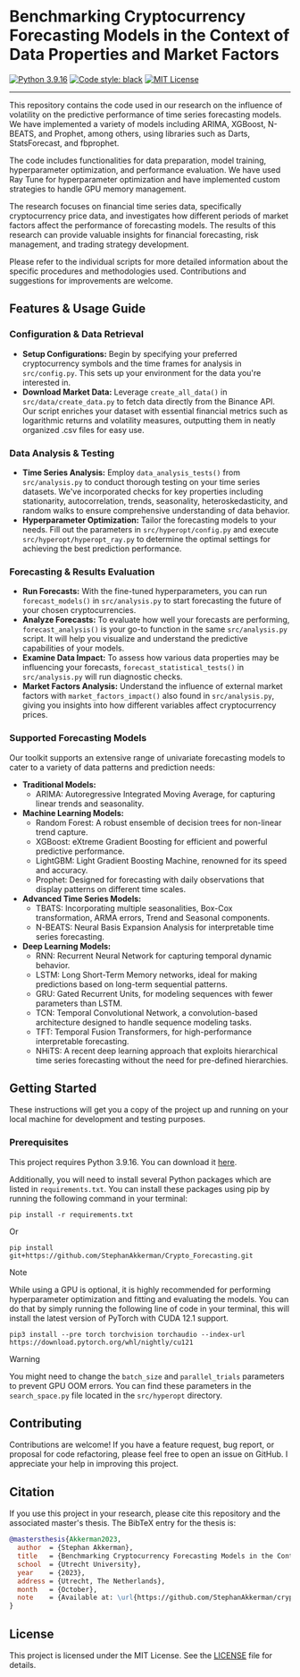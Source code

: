 # Benchmarking Cryptocurrency Forecasting Models in the Context of Data Properties and Market Factors
[![Python 3.9.16](https://img.shields.io/badge/python-3.9.16-blue.svg)](https://www.python.org/downloads/release/python-3916/)
[![Code style: black](https://img.shields.io/badge/code%20style-black-000000.svg)](https://github.com/psf/black)
[![MIT License](https://img.shields.io/github/license/StephanAkkerman/Crypto_Forecasting.svg?color=brightgreen)](https://opensource.org/licenses/MIT)

---

This repository contains the code used in our research on the influence of volatility on the predictive performance of time series forecasting models. We have implemented a variety of models including ARIMA, XGBoost, N-BEATS, and Prophet, among others, using libraries such as Darts, StatsForecast, and fbprophet.

The code includes functionalities for data preparation, model training, hyperparameter optimization, and performance evaluation. We have used Ray Tune for hyperparameter optimization and have implemented custom strategies to handle GPU memory management.

The research focuses on financial time series data, specifically cryptocurrency price data, and investigates how different periods of market factors affect the performance of forecasting models. The results of this research can provide valuable insights for financial forecasting, risk management, and trading strategy development.

Please refer to the individual scripts for more detailed information about the specific procedures and methodologies used. Contributions and suggestions for improvements are welcome.

## Features & Usage Guide

### Configuration & Data Retrieval
- **Setup Configurations:** Begin by specifying your preferred cryptocurrency symbols and the time frames for analysis in `src/config.py`. This sets up your environment for the data you're interested in.
- **Download Market Data:** Leverage `create_all_data()` in `src/data/create_data.py` to fetch data directly from the Binance API. Our script enriches your dataset with essential financial metrics such as logarithmic returns and volatility measures, outputting them in neatly organized .csv files for easy use.

### Data Analysis & Testing
- **Time Series Analysis:** Employ `data_analysis_tests()` from `src/analysis.py` to conduct thorough testing on your time series datasets. We've incorporated checks for key properties including stationarity, autocorrelation, trends, seasonality, heteroskedasticity, and random walks to ensure comprehensive understanding of data behavior.
- **Hyperparameter Optimization:** Tailor the forecasting models to your needs. Fill out the parameters in `src/hyperopt/config.py` and execute `src/hyperopt/hyperopt_ray.py` to determine the optimal settings for achieving the best prediction performance.

### Forecasting & Results Evaluation
- **Run Forecasts:** With the fine-tuned hyperparameters, you can run `forecast_models()` in `src/analysis.py` to start forecasting the future of your chosen cryptocurrencies.
- **Analyze Forecasts:** To evaluate how well your forecasts are performing, `forecast_analysis()` is your go-to function in the same `src/analysis.py` script. It will help you visualize and understand the predictive capabilities of your models.
- **Examine Data Impact:** To assess how various data properties may be influencing your forecasts, `forecast_statistical_tests()` in `src/analysis.py` will run diagnostic checks.
- **Market Factors Analysis:** Understand the influence of external market factors with `market_factors_impact()` also found in `src/analysis.py`, giving you insights into how different variables affect cryptocurrency prices.

### Supported Forecasting Models
Our toolkit supports an extensive range of univariate forecasting models to cater to a variety of data patterns and prediction needs:

- **Traditional Models:**
  - ARIMA: Autoregressive Integrated Moving Average, for capturing linear trends and seasonality.
- **Machine Learning Models:**
  - Random Forest: A robust ensemble of decision trees for non-linear trend capture.
  - XGBoost: eXtreme Gradient Boosting for efficient and powerful predictive performance.
  - LightGBM: Light Gradient Boosting Machine, renowned for its speed and accuracy.
  - Prophet: Designed for forecasting with daily observations that display patterns on different time scales.
- **Advanced Time Series Models:**
  - TBATS: Incorporating multiple seasonalities, Box-Cox transformation, ARMA errors, Trend and Seasonal components.
  - N-BEATS: Neural Basis Expansion Analysis for interpretable time series forecasting.
- **Deep Learning Models:**
  - RNN: Recurrent Neural Network for capturing temporal dynamic behavior.
  - LSTM: Long Short-Term Memory networks, ideal for making predictions based on long-term sequential patterns.
  - GRU: Gated Recurrent Units, for modeling sequences with fewer parameters than LSTM.
  - TCN: Temporal Convolutional Network, a convolution-based architecture designed to handle sequence modeling tasks.
  - TFT: Temporal Fusion Transformers, for high-performance interpretable forecasting.
  - NHiTS: A recent deep learning approach that exploits hierarchical time series forecasting without the need for pre-defined hierarchies.

## Getting Started

These instructions will get you a copy of the project up and running on your local machine for development and testing purposes.

### Prerequisites

This project requires Python 3.9.16. You can download it [here](https://www.python.org/downloads/release/python-3916/). 

Additionally, you will need to install several Python packages which are listed in `requirements.txt`. You can install these packages using pip by running the following command in your terminal:

```
pip install -r requirements.txt
```
Or
```
pip install git+https://github.com/StephanAkkerman/Crypto_Forecasting.git
```

> [!NOTE]
> While using a GPU is optional, it is highly recommended for performing hyperparameter optimization and fitting and evaluating the models. You can do that by simply running the following line of code in your terminal, this will install the latest version of PyTorch with CUDA 12.1 support. 
> ``` 
>pip3 install --pre torch torchvision torchaudio --index-url https://download.pytorch.org/whl/nightly/cu121
> ```

> [!WARNING]
> You might need to change the `batch_size` and `parallel_trials` parameters to prevent GPU OOM errors. You can find these parameters in the `search_space.py` file located in the `src/hyperopt` directory.

## Contributing

Contributions are welcome! If you have a feature request, bug report, or proposal for code refactoring, please feel free to open an issue on GitHub. I appreciate your help in improving this project.

## Citation

If you use this project in your research, please cite this repository and the associated master's thesis. The BibTeX entry for the thesis is:

```bibtex
@mastersthesis{Akkerman2023,
  author  = {Stephan Akkerman},
  title   = {Benchmarking Cryptocurrency Forecasting Models in the Context of Data Properties and Market Factors},
  school  = {Utrecht University},
  year    = {2023},
  address = {Utrecht, The Netherlands},
  month   = {October},
  note    = {Available at: \url{https://github.com/StephanAkkerman/crypto-forecasting-benchmark}}
}
```

## License

This project is licensed under the MIT License. See the [LICENSE](LICENSE) file for details.
